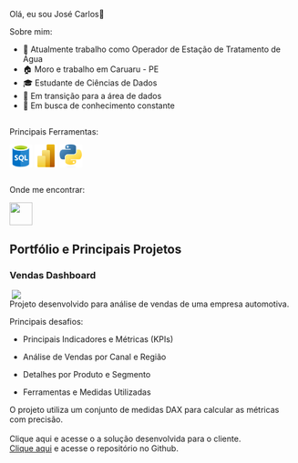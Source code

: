 Olá, eu sou José Carlos👋

Sobre mim:

- 💼 Atualmente trabalho como Operador de Estação de Tratamento de Água
- 🏠 Moro e trabalho em Caruaru - PE
- 🎓 Estudante de Ciências de Dados
- 🚀 Em transição para a área de dados
- 📖 Em busca de conhecimento constante


## 

Principais Ferramentas:

<div style="display: inline_block">
  <img align="center" alt="SQL" height="40" width="40" src="https://github.com/BruceFonseca/ferramentas/blob/main/logo.png?raw=true">
  <img align="center" alt="Power BI" height="40" width="40" src="https://github.com/BruceFonseca/ferramentas/blob/main/1200px-New_Power_BI_Logo.svg.png?raw=true">
  <img align="center" alt="Python" height="40" width="40" src="https://github.com/BruceFonseca/ferramentas/blob/main/Python-logo-notext.svg.png?raw=true">
</div>

<br>
  
Onde me encontrar:
<div style="display: inline_block">
  <a href="https://www.linkedin.com/in/jc-galvao/" target="_blank">
    <img align="center" alt="" height="40" width="40" src="https://github.com/BruceFonseca/Portfolio/blob/main/social%20icons/linkedin.png?raw=true">
  </a>
</div>

##

## Portfólio e Principais Projetos

### Vendas Dashboard

<img align="right" width="500"  src="https://github.com/JCarlosGN/VendasPortfolio/blob/main/Imagens/Vis%C3%A3o%20Geral%20Vendas.JPG?raw=true">
Projeto  desenvolvido para análise de vendas de uma empresa automotiva.

Principais desafios: <br>
- Principais Indicadores e Métricas (KPIs)

- Análise de Vendas por Canal e Região

- Detalhes por Produto e Segmento

- Ferramentas e Medidas Utilizadas

O projeto utiliza um conjunto de medidas DAX para calcular as métricas com precisão.
<br>
<br>
<a target="_blank" hhref="https://app.powerbi.com/view?r=eyJrIjoiNjg2NGY2ZjYtMzBhZi00MzZhLTgyZTYtOGNkZmYwNTMwMjAwIiwidCI6IjU1NjA1YTYzLTAyNDQtNDlmMy05NTZlLWQ3NDIwODcyMzg5NiJ9">Clique aqui</a> e acesse o a solução desenvolvida para o cliente.
<br>
<a href="https://github.com/JCarlosGN/VendasPortfolio">Clique aqui</a> e acesse o repositório no Github.
